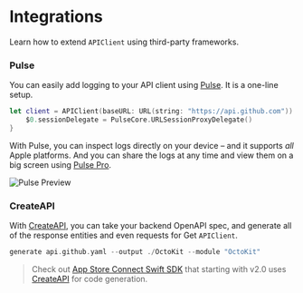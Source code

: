 # Integrations

Learn how to extend ``APIClient`` using third-party frameworks.

### Pulse

You can easily add logging to your API client using [Pulse](https://github.com/kean/Pulse). It is a one-line setup.

```swift
let client = APIClient(baseURL: URL(string: "https://api.github.com")) {
    $0.sessionDelegate = PulseCore.URLSessionProxyDelegate()
}
```

With Pulse, you can inspect logs directly on your device – and it supports _all_ Apple platforms. And you can share the logs at any time and view them on a big screen using [Pulse Pro](https://kean.blog/pulse/guides/pulse-pro).

![Pulse Preview](pulse-preview.png)

### CreateAPI

With [CreateAPI](https://github.com/kean/CreateAPI), you can take your backend OpenAPI spec, and generate all of the response entities and even requests for Get ``APIClient``.

```swift
generate api.github.yaml --output ./OctoKit --module "OctoKit"
```

> Check out [App Store Connect Swift SDK](https://github.com/AvdLee/appstoreconnect-swift-sdk) that starting with v2.0 uses [CreateAPI](https://github.com/kean/CreateAPI) for code generation.
